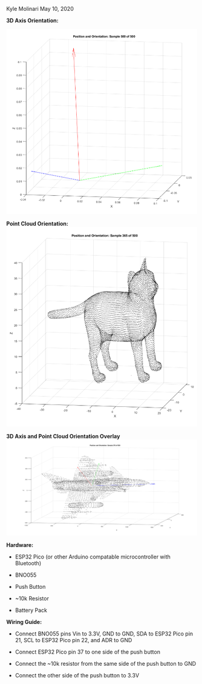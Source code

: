Kyle Molinari
May 10, 2020

**3D Axis Orientation:**

![3D Orientation Axes](https://github.com/KyleMolinari/LiveWirelessOrientationTracker/blob/master/Visualization/axesexample.png)

**Point Cloud Orientation:**
![Point Cloud Cat Example](https://github.com/KyleMolinari/LiveWirelessOrientationTracker/blob/master/Visualization/catexample.png)

**3D Axis and Point Cloud Orientation Overlay**
![3D Axis and Point Cloud Orientation Overlay](https://github.com/KyleMolinari/LiveWirelessOrientationTracker/blob/master/Visualization/planewithaxesoverlay.png)

**Hardware:**
      
- ESP32 Pico (or other Arduino compatable microcontroller with Bluetooth)

- BNO055

- Push Button

- ~10k Resistor

- Battery Pack

**Wiring Guide:**

- Connect BNO055 pins Vin to 3.3V, GND to GND, SDA to ESP32 Pico pin 21, SCL to ESP32 Pico pin 22, and ADR to GND

- Connect ESP32 Pico pin 37 to one side of the push button

- Connect the ~10k resistor from the same side of the push button to GND

- Connect the other side of the push button to 3.3V
